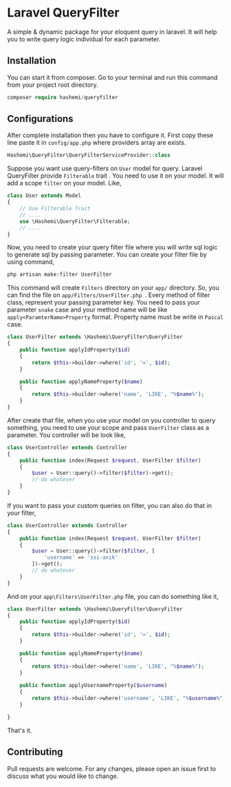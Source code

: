 # Laravel QueryFilter
A simple & dynamic package for your eloquent query in laravel. It will help 
you to write query logic individual for each parameter.

## Installation
You can start it from composer. Go to your terminal and run this command from your project root directory.

```php
composer require hashemi/queryfilter
```
## Configurations
After complete installation then you have to configure it. First copy these line paste it in ``config/app.php`` where providers array are exists.
```php
Hashemi\QueryFilter\QueryFilterServiceProvider::class
```
Suppose you want use query-filters on `User` model for query. Laravel QueryFilter provide
`Filterable` trait . You need to use it on your model. It will add a scope `filter` on your model. Like,

```php
class User extends Model
{
    // Use Filterable Trait
    // ....
    use \Hashemi\QueryFilter\Filterable;
    // ....
}
```
Now, you need to create your query filter file where you will write sql logic to generate sql by passing parameter. 
You can create your filter file by using command,
```php
php artisan make:filter UserFilter
``` 
This command will create ``Filters`` directory on your ``app/`` directory. So, you can find the file on ``app/Filters/UserFilter.php
``. Every method of filter class, represent your passing parameter key. You need to pass your parameter `snake` case and your method name will be like `apply<ParamterName>Property` format. Property name must be write in `Pascal` case.
```php
class UserFilter extends \Hashemi\QueryFilter\QueryFilter
{
    public function applyIdProperty($id)
    {
        return $this->builder->where('id', '=', $id);
    }

    public function applyNameProperty($name)
    {
        return $this->builder->where('name', 'LIKE', "%$name%");
    }
}
```
After create that file, when you use your model on you controller to query something, you need to use your scope and pass `UserFilter` class as a parameter. You controller will be look like,
```php
class UserController extends Controller
{
    public function index(Request $request, UserFilter $filter)
    {
        $user = User::query()->filter($filter)->get();
        // do whatever
    }
}
``` 
If you want to pass your custom queries on filter, you can also do that in your filter, 
```php
class UserController extends Controller
{
    public function index(Request $request, UserFilter $filter)
    {
        $user = User::query()->filter($filter, [
            'username' => 'ssi-anik'
        ])->get();
        // do whatever
    }
}

```
And on your ``app\Filters\UserFilter.php`` file, you can do something like it,
```php
class UserFilter extends \Hashemi\QueryFilter\QueryFilter
{
    public function applyIdProperty($id)
    {
        return $this->builder->where('id', '=', $id);
    }

    public function applyNameProperty($name)
    {
        return $this->builder->where('name', 'LIKE', "%$name%");
    }
    
    public function applyUsernameProperty($username)
    {
        return $this->builder->where('username', 'LIKE', "%$username%");    
    }

}
```


That's it.

## Contributing
Pull requests are welcome. For any changes, please open an issue first to discuss what you would like to change.